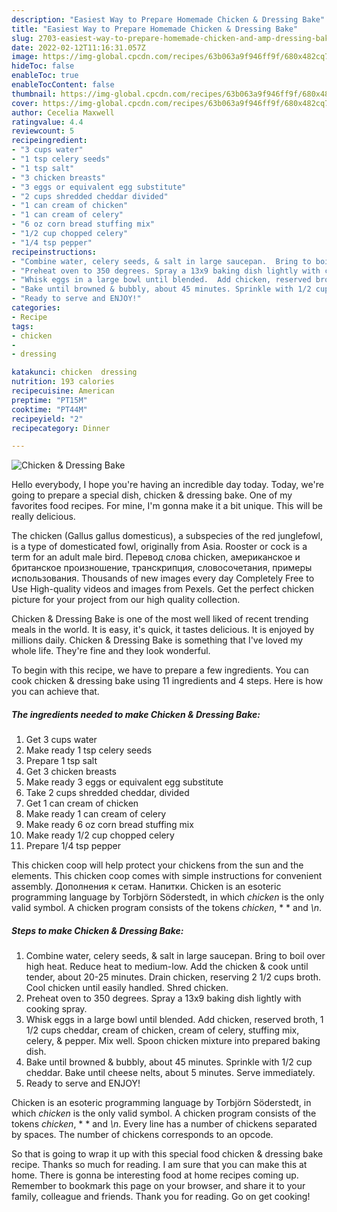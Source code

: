 ```yaml
---
description: "Easiest Way to Prepare Homemade Chicken & Dressing Bake"
title: "Easiest Way to Prepare Homemade Chicken & Dressing Bake"
slug: 2703-easiest-way-to-prepare-homemade-chicken-and-amp-dressing-bake
date: 2022-02-12T11:16:31.057Z
image: https://img-global.cpcdn.com/recipes/63b063a9f946ff9f/680x482cq70/chicken-dressing-bake-recipe-main-photo.jpg
hideToc: false
enableToc: true
enableTocContent: false
thumbnail: https://img-global.cpcdn.com/recipes/63b063a9f946ff9f/680x482cq70/chicken-dressing-bake-recipe-main-photo.jpg
cover: https://img-global.cpcdn.com/recipes/63b063a9f946ff9f/680x482cq70/chicken-dressing-bake-recipe-main-photo.jpg
author: Cecelia Maxwell
ratingvalue: 4.4
reviewcount: 5
recipeingredient:
- "3 cups water"
- "1 tsp celery seeds"
- "1 tsp salt"
- "3 chicken breasts"
- "3 eggs or equivalent egg substitute"
- "2 cups shredded cheddar divided"
- "1 can cream of chicken"
- "1 can cream of celery"
- "6 oz corn bread stuffing mix"
- "1/2 cup chopped celery"
- "1/4 tsp pepper"
recipeinstructions:
- "Combine water, celery seeds, & salt in large saucepan.  Bring to boil over high heat.  Reduce heat to medium-low.  Add the chicken & cook until tender, about 20-25 minutes.  Drain chicken, reserving 2 1/2 cups broth.  Cool chicken until easily handled.  Shred chicken."
- "Preheat oven to 350 degrees. Spray a 13x9 baking dish lightly with cooking spray."
- "Whisk eggs in a large bowl until blended.  Add chicken, reserved broth, 1 1/2 cups cheddar, cream of chicken, cream of celery, stuffing mix, celery, & pepper.  Mix well.  Spoon chicken mixture into prepared baking dish."
- "Bake until browned & bubbly, about 45 minutes. Sprinkle with 1/2 cup cheddar.  Bake until cheese nelts, about 5 minutes. Serve immediately."
- "Ready to serve and ENJOY!"
categories:
- Recipe
tags:
- chicken
- 
- dressing

katakunci: chicken  dressing 
nutrition: 193 calories
recipecuisine: American
preptime: "PT15M"
cooktime: "PT44M"
recipeyield: "2"
recipecategory: Dinner

---
```



![Chicken & Dressing Bake](https://img-global.cpcdn.com/recipes/63b063a9f946ff9f/680x482cq70/chicken-dressing-bake-recipe-main-photo.jpg)

Hello everybody, I hope you're having an incredible day today. Today, we're going to prepare a special dish, chicken & dressing bake. One of my favorites food recipes. For mine, I'm gonna make it a bit unique. This will be really delicious.

The chicken (Gallus gallus domesticus), a subspecies of the red junglefowl, is a type of domesticated fowl, originally from Asia. Rooster or cock is a term for an adult male bird. Перевод слова chicken, американское и британское произношение, транскрипция, словосочетания, примеры использования. Thousands of new images every day Completely Free to Use High-quality videos and images from Pexels. Get the perfect chicken picture for your project from our high quality collection.

Chicken & Dressing Bake is one of the most well liked of recent trending meals in the world. It is easy, it's quick, it tastes delicious. It is enjoyed by millions daily. Chicken & Dressing Bake is something that I've loved my whole life. They're fine and they look wonderful.


To begin with this recipe, we have to prepare a few ingredients. You can cook chicken & dressing bake using 11 ingredients and 4 steps. Here is how you can achieve that.

<!--inarticleads1-->

##### The ingredients needed to make Chicken & Dressing Bake:

1. Get 3 cups water
1. Make ready 1 tsp celery seeds
1. Prepare 1 tsp salt
1. Get 3 chicken breasts
1. Make ready 3 eggs or equivalent egg substitute
1. Take 2 cups shredded cheddar, divided
1. Get 1 can cream of chicken
1. Make ready 1 can cream of celery
1. Make ready 6 oz corn bread stuffing mix
1. Make ready 1/2 cup chopped celery
1. Prepare 1/4 tsp pepper


This chicken coop will help protect your chickens from the sun and the elements. This chicken coop comes with simple instructions for convenient assembly. Дополнения к сетам. Напитки. Chicken is an esoteric programming language by Torbjörn Söderstedt, in which *chicken* is the only valid symbol. A chicken program consists of the tokens *chicken*, * * and *\n*. 

<!--inarticleads2-->

##### Steps to make Chicken & Dressing Bake:

1. Combine water, celery seeds, & salt in large saucepan.  Bring to boil over high heat.  Reduce heat to medium-low.  Add the chicken & cook until tender, about 20-25 minutes.  Drain chicken, reserving 2 1/2 cups broth.  Cool chicken until easily handled.  Shred chicken.
1. Preheat oven to 350 degrees. Spray a 13x9 baking dish lightly with cooking spray.
1. Whisk eggs in a large bowl until blended.  Add chicken, reserved broth, 1 1/2 cups cheddar, cream of chicken, cream of celery, stuffing mix, celery, & pepper.  Mix well.  Spoon chicken mixture into prepared baking dish.
1. Bake until browned & bubbly, about 45 minutes. Sprinkle with 1/2 cup cheddar.  Bake until cheese nelts, about 5 minutes. Serve immediately.
1. Ready to serve and ENJOY!

Chicken is an esoteric programming language by Torbjörn Söderstedt, in which *chicken* is the only valid symbol. A chicken program consists of the tokens *chicken*, * * and *\n*. Every line has a number of chickens separated by spaces. The number of chickens corresponds to an opcode. 

So that is going to wrap it up with this special food chicken & dressing bake recipe. Thanks so much for reading. I am sure that you can make this at home. There is gonna be interesting food at home recipes coming up. Remember to bookmark this page on your browser, and share it to your family, colleague and friends. Thank you for reading. Go on get cooking!
